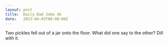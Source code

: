 ```yaml
---
layout: post
title:  Daily Dad Joke 4U
date:   2023-04-03T00:00:00Z
---
```

Two pickles fell out of a jar onto the floor. What did one say to the other? Dill with it.
